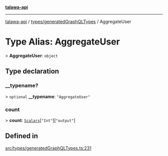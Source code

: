 [**talawa-api**](../../../README.md)

***

[talawa-api](../../../modules.md) / [types/generatedGraphQLTypes](../README.md) / AggregateUser

# Type Alias: AggregateUser

\> **AggregateUser**: `object`

## Type declaration

### \_\_typename?

\> `optional` **\_\_typename**: `"AggregateUser"`

### count

\> **count**: [`Scalars`](Scalars.md)\[`"Int"`\]\[`"output"`\]

## Defined in

[src/types/generatedGraphQLTypes.ts:231](https://github.com/PalisadoesFoundation/talawa-api/blob/3a5276aff43f5de4f7fab3ec9683a420dcdc7a06/src/types/generatedGraphQLTypes.ts#L231)

